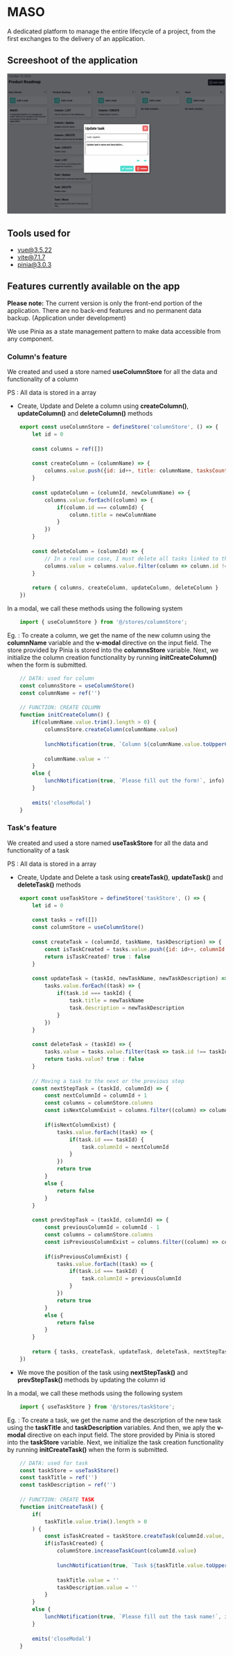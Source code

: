 # MASO
A dedicated platform to manage the entire lifecycle of a project, from the first exchanges to the delivery of an application.

## Screeshoot of the application
![alt text](image.png)

## Tools used for
* vue@3.5.22
* vite@7.1.7
* pinia@3.0.3

## Features currently available on the app
**Please note:** The current version is only the front-end portion of the application. There are no back-end features and no permanent data backup.
(Application under development)

We use Pinia as a state management pattern to make data accessible from any component.

### Column's feature
We created and used a store named **useColumnStore** for all the data and functionality of a column

PS : All data is stored in a array

* Create, Update and Delete a column using **createColumn()**, **updateColumn()** and **deleteColumn()** methods

```Javascript
    export const useColumnStore = defineStore('columnStore', () => {
        let id = 0

        const columns = ref([])

        const createColumn = (columnName) => {
            columns.value.push({id: id++, title: columnName, tasksCount: 0})
        }

        const updateColumn = (columnId, newColumnName) => {
            columns.value.forEach((column) => {
                if(column.id === columnId) {
                    column.title = newColumnName
                }
            })
        }

        const deleteColumn = (columnId) => {
            // In a real use case, I must delete all tasks linked to this column before deleting the column itself
            columns.value = columns.value.filter(column => column.id !== columnId)
        }

        return { columns, createColumn, updateColumn, deleteColumn }
    })
```

In a modal, we call these methods using the following system

```Javascript
    import { useColumnStore } from '@/stores/columnStore';
```

Eg. : 
To create a column, we get the name of the new column using the **columnName** variable and the **v-modal** directive on the input field.
The store provided by Pinia is stored into the **columnsStore** variable.
Next, we initialize the column creation functionality by running **initCreateColumn()** when the form is submitted.

```Javascript
    // DATA: used for column
    const columnsStore = useColumnStore()
    const columnName = ref('')

    // FUNCTION: CREATE COLUMN
    function initCreateColumn() {
        if(columnName.value.trim().length > 0) {
            columnsStore.createColumn(columnName.value)
            
            lunchNotification(true, `Column ${columnName.value.toUpperCase()} created successfully!`, success)

            columnName.value = ''
        }
        else {
            lunchNotification(true, `Please fill out the form!`, info)
        }

        emits('closeModal')
    }
```

### Task's feature
We created and used a store named **useTaskStore** for all the data and functionality of a task

PS : All data is stored in a array

* Create, Update and Delete a task using **createTask()**, **updateTask()** and **deleteTask()** methods

```Javascript
    export const useTaskStore = defineStore('taskStore', () => {
        let id = 0

        const tasks = ref([])
        const columnStore = useColumnStore()

        const createTask = (columnId, taskName, taskDescription) => {
            const isTaskCreated = tasks.value.push({id: id++, columnId: columnId, title: taskName, description: taskDescription})
            return isTaskCreated? true : false
        }

        const updateTask = (taskId, newTaskName, newTaskDescription) => {
            tasks.value.forEach((task) => {
                if(task.id === taskId) {
                    task.title = newTaskName
                    task.description = newTaskDescription
                }
            })
        }

        const deleteTask = (taskId) => {
            tasks.value = tasks.value.filter(task => task.id !== taskId)
            return tasks.value? true : false
        }
        
        // Moving a task to the next or the previous step
        const nextStepTask = (taskId, columnId) => {
            const nextColumnId = columnId + 1
            const columns = columnStore.columns
            const isNextColumnExist = columns.filter((column) => column.id === nextColumnId).length

            if(isNextColumnExist) {
                tasks.value.forEach((task) => {
                    if(task.id === taskId) {               
                        task.columnId = nextColumnId
                    }
                })            
                return true
            }
            else {
                return false
            }
        }
        
        const prevStepTask = (taskId, columnId) => {
            const previousColumnId = columnId - 1
            const columns = columnStore.columns
            const isPreviousColumnExist = columns.filter((column) => column.id === previousColumnId).length

            if(isPreviousColumnExist) {
                tasks.value.forEach((task) => {
                    if(task.id === taskId) {
                        task.columnId = previousColumnId
                    }
                })
                return true
            }
            else {
                return false
            }
        }

        return { tasks, createTask, updateTask, deleteTask, nextStepTask, prevStepTask }
    })
```

* We move the position of the task using **nextStepTask()** and **prevStepTask()** methods by updating the column id

In a modal, we call these methods using the following system

```Javascript
    import { useTaskStore } from '@/stores/taskStore';
```

Eg. : 
To create a task, we get the name and the description of the new task using the **taskTitle** and **taskDescription** variables. And then, we aply the **v-modal** directive on each input field.
The store provided by Pinia is stored into the **taskStore** variable.
Next, we initialize the task creation functionality by running **initCreateTask()** when the form is submitted.

```Javascript
    // DATA: used for task
    const taskStore = useTaskStore()
    const taskTitle = ref('')
    const taskDescription = ref('')

    // FUNCTION: CREATE TASK
    function initCreateTask() {
        if(
            taskTitle.value.trim().length > 0
        ) {
            const isTaskCreated = taskStore.createTask(columnId.value, taskTitle.value, taskDescription.value.trim().length > 0? taskDescription.value : '...')
            if(isTaskCreated) {
                columnStore.increaseTaskCount(columnId.value)

                lunchNotification(true, `Task ${taskTitle.value.toUpperCase()} created successfully!`, success)

                taskTitle.value = ''
                taskDescription.value = ''
            }
        }
        else {
            lunchNotification(true, `Please fill out the task name!`, info)
        }

        emits('closeModal')
    }
```